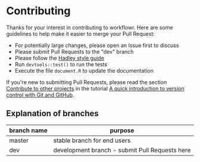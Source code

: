 # Contributing

Thanks for your interest in contributing to workflowr.
Here are some guidelines to help make it easier to merge your Pull Request:

* For potentially large changes, please open an Issue first to discuss
* Please submit Pull Requests to the "dev" branch
* Please follow the [Hadley style guide][style]
* Run `devtools::test()` to run the tests
* Execute the file `document.R` to update the documentation

If you're new to submitting Pull Requests, please read the section [Contribute
to other projects][contribute] in the tutorial [A quick introduction to version
control with Git and GitHub][git-tutorial].

[style]: http://adv-r.had.co.nz/Style.html
[contribute]: http://journals.plos.org/ploscompbiol/article?id=10.1371/journal.pcbi.1004668#sec011
[git-tutorial]: http://journals.plos.org/ploscompbiol/article?id=10.1371/journal.pcbi.1004668

## Explanation of branches

branch name   | purpose
------------- | -------------
master        | stable branch for end users
dev           | development branch - submit Pull Requests here
